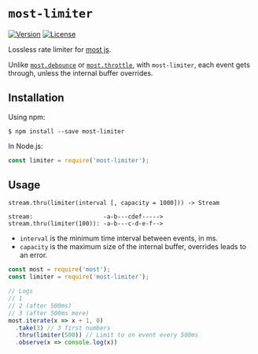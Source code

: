 # `most-limiter` #

[![Version](https://img.shields.io/npm/v/most-limiter.svg?style=flat-square)](https://npmjs.org/package/most-limiter) [![License](https://img.shields.io/badge/license-BSD--3--Clause-42358A.svg?style=flat-square)](https://github.com/craft-ai/most-utils/blob/master/LICENSE)

Lossless rate limiter for [most js](https://github.com/cujojs/most).

Unlike [`most.debounce`](https://github.com/cujojs/most/blob/master/docs/api.md#debounce) or [`most.throttle`](https://github.com/cujojs/most/blob/master/docs/api.md#throttle), with `most-limiter`, each event gets through, unless the internal buffer overrides.

## Installation ##

Using npm:

```console
$ npm install --save most-limiter
```

In Node.js:

```js
const limiter = require('most-limiter');
```

## Usage ##

`stream.thru(limiter(interval [, capacity = 1000])) -> Stream`

```
stream:                    -a-b---cdef----->
stream.thru(limiter(100)): -a-b---c-d-e-f-->
```

- `interval` is the minimum time interval between events, in ms.
- `capacity` is the maximum size of the internal buffer, overrides leads to an error.

```js
const most = require('most');
const limiter = require('most-limiter');

// Logs
// 1
// 2 (after 500ms)
// 3 (after 500ms more)
most.iterate(x => x + 1, 0)
  .take(3) // 3 first numbers
  .thru(limiter(500)) // Limit to on event every 500ms
  .observe(x => console.log(x))
```
